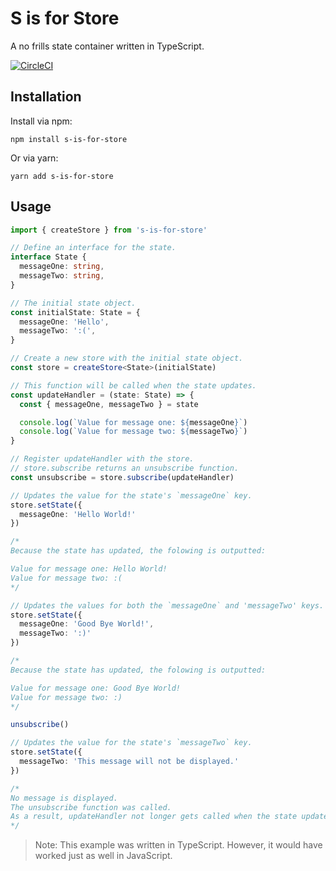# S is for Store

A no frills state container written in TypeScript.

[![CircleCI](https://circleci.com/gh/heathgr/s-is-for-store.svg?style=svg)](https://circleci.com/gh/heathgr/s-is-for-store)

## Installation

Install via npm:

``` shell
npm install s-is-for-store
```

Or via yarn:

``` shell
yarn add s-is-for-store
```

## Usage

``` ts
import { createStore } from 's-is-for-store'

// Define an interface for the state.
interface State {
  messageOne: string,
  messageTwo: string,
}

// The initial state object.
const initialState: State = {
  messageOne: 'Hello',
  messageTwo: ':(',
}

// Create a new store with the initial state object.
const store = createStore<State>(initialState)

// This function will be called when the state updates.
const updateHandler = (state: State) => {
  const { messageOne, messageTwo } = state

  console.log(`Value for message one: ${messageOne}`)
  console.log(`Value for message two: ${messageTwo}`)
}

// Register updateHandler with the store.
// store.subscribe returns an unsubscribe function.
const unsubscribe = store.subscribe(updateHandler)

// Updates the value for the state's `messageOne` key.
store.setState({
  messageOne: 'Hello World!'
})

/*
Because the state has updated, the folowing is outputted:

Value for message one: Hello World!
Value for message two: :(
*/

// Updates the values for both the `messageOne` and 'messageTwo' keys.
store.setState({
  messageOne: 'Good Bye World!',
  messageTwo: ':)'
})

/*
Because the state has updated, the folowing is outputted:

Value for message one: Good Bye World!
Value for message two: :)
*/

unsubscribe()

// Updates the value for the state's `messageTwo` key.
store.setState({
  messageTwo: 'This message will not be displayed.'
})

/*
No message is displayed.
The unsubscribe function was called.
As a result, updateHandler not longer gets called when the state updates.
*/
```

> Note: This example was written in TypeScript.  However, it would have worked just as well in JavaScript.

